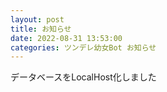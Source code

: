 ```yaml
---
layout: post
title: お知らせ
date: 2022-08-31 13:53:00
categories: ツンデレ幼女Bot お知らせ
---
```

データベースをLocalHost化しました